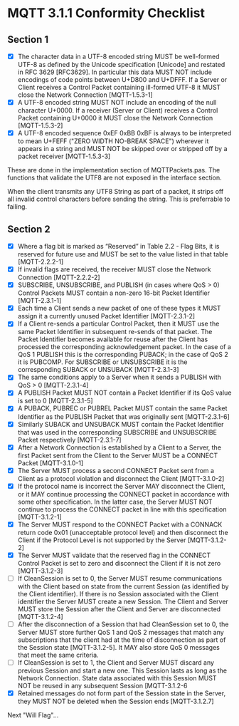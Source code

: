 # MQTT 3.1.1 Conformity Checklist

## Section 1

- [X] The character data in a UTF-8 encoded string MUST be well-formed UTF-8 as defined by the Unicode specification [Unicode] and restated in RFC 3629 [RFC3629]. In particular this data MUST NOT include encodings of code points between U+D800 and U+DFFF. If a Server or Client receives a Control Packet containing ill-formed UTF-8 it MUST close the Network Connection [MQTT-1.5.3-1]
- [X] A UTF-8 encoded string MUST NOT include an encoding of the null character U+0000. If a receiver (Server or Client) receives a Control Packet containing U+0000 it MUST close the Network Connection [MQTT-1.5.3-2]
- [X] A UTF-8 encoded sequence 0xEF 0xBB 0xBF is always to be interpreted to mean U+FEFF ("ZERO WIDTH NO-BREAK SPACE") wherever it appears in a string and MUST NOT be skipped over or stripped off by a packet receiver [MQTT-1.5.3-3]

These are done in the implementation section of MQTTPackets.pas. The functions that validate the UTF8 are not exposed in the interface section.

When the client transmits any UTF8 String as part of a packet, it strips off all invalid control characters before sending the string. This is preferrable to failing.

## Section 2

- [X] Where a flag bit is marked as “Reserved” in Table 2.2 - Flag Bits, it is reserved for future use and MUST be set to the value listed in that table [MQTT-2.2.2-1]
- [X] If invalid flags are received, the receiver MUST close the Network Connection [MQTT-2.2.2-2]
- [X] SUBSCRIBE, UNSUBSCRIBE, and PUBLISH (in cases where QoS > 0) Control Packets MUST contain a non-zero 16-bit Packet Identifier [MQTT-2.3.1-1]
- [X] Each time a Client sends a new packet of one of these types it MUST assign it a currently unused Packet Identifier [MQTT-2.3.1-2]
- [X] If a Client re-sends a particular Control Packet, then it MUST use the same Packet Identifier in subsequent re-sends of that packet. The Packet Identifier becomes available for reuse after the Client has processed the corresponding acknowledgement packet. In the case of a QoS 1 PUBLISH this is the corresponding PUBACK; in the case of QoS 2 it is PUBCOMP. For SUBSCRIBE or UNSUBSCRIBE it is the corresponding SUBACK or UNSUBACK [MQTT-2.3.1-3]
- [X] The same conditions apply to a Server when it sends a PUBLISH with QoS > 0 [MQTT-2.3.1-4]
- [X] A PUBLISH Packet MUST NOT contain a Packet Identifier if its QoS value is set to 0 [MQTT-2.3.1-5]
- [X] A PUBACK, PUBREC or PUBREL Packet MUST contain the same Packet Identifier as the PUBLISH Packet that was originally sent [MQTT-2.3.1-6]
- [X] Similarly SUBACK and UNSUBACK MUST contain the Packet Identifier that was used in the corresponding SUBSCRIBE and UNSUBSCRIBE Packet respectively [MQTT-2.3.1-7]
- [X] After a Network Connection is established by a Client to a Server, the first Packet sent from the Client to the Server MUST be a CONNECT Packet [MQTT-3.1.0-1]
- [X] The Server MUST process a second CONNECT Packet sent from a Client as a protocol violation and disconnect the Client [MQTT-3.1.0-2]
- [X] If the protocol name is incorrect the Server MAY disconnect the Client, or it MAY continue processing the CONNECT packet in accordance with some other specification. In the latter case, the Server MUST NOT continue to process the CONNECT packet in line with this specification [MQTT-3.1.2-1]
- [X] The Server MUST respond to the CONNECT Packet with a CONNACK return code 0x01 (unacceptable protocol level) and then disconnect the Client if the Protocol Level is not supported by the Server [MQTT-3.1.2-2]
- [X] The Server MUST validate that the reserved flag in the CONNECT Control Packet is set to zero and disconnect the Client if it is not zero [MQTT-3.1.2-3]
- [ ] If CleanSession is set to 0, the Server MUST resume communications with the Client based on state from the current Session (as identified by the Client identifier). If there is no Session associated with the Client identifier the Server MUST create a new Session. The Client and Server MUST store the Session after the Client and Server are disconnected [MQTT-3.1.2-4]
- [ ] After the disconnection of a Session that had CleanSession set to 0, the Server MUST store further QoS 1 and QoS 2 messages that match any subscriptions that the client had at the time of disconnection as part of the Session state [MQTT-3.1.2-5]. It MAY also store QoS 0 messages that meet the same criteria.
- [ ] If CleanSession is set to 1, the Client and Server MUST discard any previous Session and start a new one. This Session lasts as long as the Network Connection. State data associated with this Session MUST NOT be reused in any subsequent Session [MQTT-3.1.2-6
- [X] Retained messages do not form part of the Session state in the Server, they MUST NOT be deleted when the Session ends [MQTT-3.1.2.7]

Next "Will Flag"...
